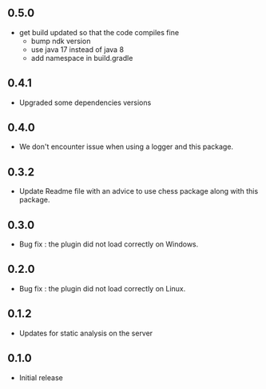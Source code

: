 ## 0.5.0

* get build updated so that the code compiles fine
  * bump ndk version
  * use java 17 instead of java 8
  * add namespace in build.gradle

## 0.4.1

* Upgraded some dependencies versions

## 0.4.0

* We don't encounter issue when using a logger and this package.

## 0.3.2

* Update Readme file with an advice to use chess package along with this package.

## 0.3.0

* Bug fix : the plugin did not load correctly on Windows.

## 0.2.0

* Bug fix : the plugin did not load correctly on Linux.

## 0.1.2

* Updates for static analysis on the server

## 0.1.0

* Initial release
